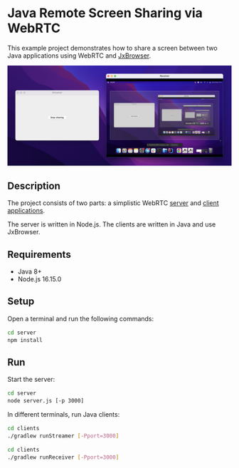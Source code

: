 # Java Remote Screen Sharing via WebRTC

This example project demonstrates how to share a screen between two Java applications using WebRTC and [JxBrowser](https://www.teamdev.com/jxbrowser).

![Applications](/img/applications.png?raw=true)

## Description

The project consists of two parts: a simplistic WebRTC [server](./server) and [client applications](./clients).

The server is written in Node.js. The clients are written in Java and use JxBrowser.

## Requirements

- Java 8+
- Node.js 16.15.0

## Setup

Open a terminal and run the following commands:

```bash
cd server
npm install
```

## Run

Start the server:

```bash
cd server
node server.js [-p 3000]
```

In different terminals, run Java clients:

```bash
cd clients
./gradlew runStreamer [-Pport=3000]
```

```bash
cd clients
./gradlew runReceiver [-Pport=3000]
```
